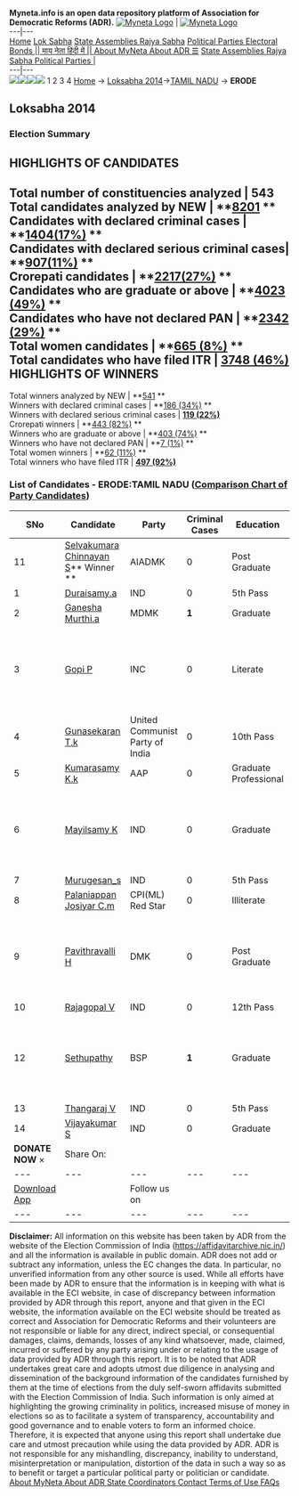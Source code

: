 **Myneta.info is an open data repository platform of Association for Democratic Reforms (ADR).**
[![Myneta Logo](https://www.myneta.info/lib/img/myneta-logo.png)](https://www.myneta.info/) | [![Myneta Logo](https://www.myneta.info/lib/img/adr-logo.png)](https://adrindia.org)  
---|---  
[Home](https://www.myneta.info/) [Lok Sabha](https://www.myneta.info/#ls "Lok Sabha") [ State Assemblies ](https://www.myneta.info/#sa "State Assemblies") [Rajya Sabha](https://www.myneta.info/#rs "Rajya Sabha") [Political Parties ](https://www.myneta.info/party "Political Parties") [ Electoral Bonds ](https://www.myneta.info/electoral_bonds "Electoral Bonds") [ || माय नेता हिंदी में || ](https://translate.google.co.in/translate?prev=hp&hl=en&js=y&u=www.myneta.info&sl=en&tl=hi&history_state0=) [ About MyNeta ](https://adrindia.org/content/about-myneta) [ About ADR ](https://adrindia.org/about-adr/who-we-are) [☰](javascript:void\(0\))
[ State Assemblies ](https://www.myneta.info/#sa "State Assemblies") [ Rajya Sabha ](https://www.myneta.info/#rs "Rajya Sabha") [ Political Parties ](https://www.myneta.info/party "Political Parties")
|   
---|---  
![](https://www.myneta.info/lib/img/banner/banner-1.png)![](https://www.myneta.info/lib/img/banner/banner-2.png)![](https://www.myneta.info/lib/img/banner/banner-3.png)![](https://www.myneta.info/lib/img/banner/banner-4.png)
1  2  3  4 
[Home](https://www.myneta.info/) → [Loksabha 2014](https://www.myneta.info/ls2014/)→[TAMIL NADU](https://www.myneta.info/ls2014/index.php?action=show_constituencies&state_id=22) → **ERODE**
### 
## Loksabha 2014
###  Election Summary 
HIGHLIGHTS OF CANDIDATES  
---  
Total number of constituencies analyzed |  543   
Total candidates analyzed by NEW | **[8201](https://www.myneta.info/ls2014/index.php?action=summary&subAction=candidates_analyzed&sort=candidate#summary) **  
Candidates with declared criminal cases | **[1404(17%)](https://www.myneta.info/ls2014/index.php?action=summary&subAction=crime&sort=candidate#summary) **  
Candidates with declared serious criminal cases| **[907(11%)](https://www.myneta.info/ls2014/index.php?action=summary&subAction=serious_crime&sort=candidate#summary) **  
Crorepati candidates | **[2217(27%)](https://www.myneta.info/ls2014/index.php?action=summary&subAction=crorepati&sort=candidate#summary) **  
Candidates who are graduate or above | **[4023 (49%)](https://www.myneta.info/ls2014/index.php?action=summary&subAction=education&sort=candidate#summary) **  
Candidates who have not declared PAN | **[2342 (29%)](https://www.myneta.info/ls2014/index.php?action=summary&subAction=without_pan&sort=candidate#summary) **  
Total women candidates | **[665 (8%)](https://www.myneta.info/ls2014/index.php?action=summary&subAction=women_candidate&sort=candidate#summary) **  
Total candidates who have filed ITR | [**3748 (46%)**](https://www.myneta.info/ls2014/index.php?action=summary&subAction=filed_itr&sort=candidate#summary)  
HIGHLIGHTS OF WINNERS  
---  
Total winners analyzed by NEW | **[541](https://www.myneta.info/ls2014/index.php?action=summary&subAction=winner_analyzed&sort=candidate#summary) **  
Winners with declared criminal cases | **[186 (34%)](https://www.myneta.info/ls2014/index.php?action=summary&subAction=winner_crime&sort=candidate#summary) **  
Winners with declared serious criminal cases | **[119 (22%)](https://www.myneta.info/ls2014/index.php?action=summary&subAction=winner_serious_crime&sort=candidate#summary)**  
Crorepati winners | **[443 (82%)](https://www.myneta.info/ls2014/index.php?action=summary&subAction=winner_crorepati&sort=candidate#summary) **  
Winners who are graduate or above | **[403 (74%)](https://www.myneta.info/ls2014/index.php?action=summary&subAction=winner_education&sort=candidate#summary) **  
Winners who have not declared PAN | **[7 (1%)](https://www.myneta.info/ls2014/index.php?action=summary&subAction=winner_without_pan&sort=candidate#summary) **  
Total women winners | **[62 (11%)](https://www.myneta.info/ls2014/index.php?action=summary&subAction=winner_women&sort=candidate#summary) **  
Total winners who have filed ITR | [**497 (92%)**](https://www.myneta.info/ls2014/index.php?action=summary&subAction=winner_filed_itr&sort=candidate#summary)  
### List of Candidates - ERODE:TAMIL NADU ([Comparison Chart of Party Candidates](https://www.myneta.info/ls2014/comparisonchart.php?constituency_id=489))
SNo | Candidate| Party| Criminal Cases| Education| Age| Total Assets| Liabilities  
---|---|---|---|---|---|---|---  
11  | [Selvakumara Chinnayan S](https://www.myneta.info/ls2014/candidate.php?candidate_id=6350)** Winner ** | AIADMK | 0 | Post Graduate| 55 | Rs 4,74,59,708 ~ 4 Crore+ | Rs 0 ~   
1  | [Duraisamy.a](https://www.myneta.info/ls2014/candidate.php?candidate_id=7002) | IND | 0 | 5th Pass| 34 | Rs 19,312 ~ 19 Thou+ | Rs 0 ~   
2  | [Ganesha Murthi.a](https://www.myneta.info/ls2014/candidate.php?candidate_id=6348) | MDMK | **1** | Graduate| 66 | Rs 2,98,56,503 ~ 2 Crore+ | Rs 25,12,561 ~ 25 Lacs+  
3  | [Gopi P](https://www.myneta.info/ls2014/candidate.php?candidate_id=6352) | INC | 0 | Literate| 39 | ![](https://myneta.info/image_v2.php?myneta_folder=ls2014&candidate_id=6352&col=ta) | ![](https://myneta.info/image_v2.php?myneta_folder=ls2014&candidate_id=6352&col=lia)  
4  | [Gunasekaran T.k](https://www.myneta.info/ls2014/candidate.php?candidate_id=6999) | United Communist Party of India | 0 | 10th Pass| 52 | Rs 2,11,95,000 ~ 2 Crore+ | Rs 52,00,000 ~ 52 Lacs+  
5  | [Kumarasamy K.k](https://www.myneta.info/ls2014/candidate.php?candidate_id=6339) | AAP | 0 | Graduate Professional| 73 | Rs 1,16,61,670 ~ 1 Crore+ | Rs 22,00,000 ~ 22 Lacs+  
6  | [Mayilsamy K](https://www.myneta.info/ls2014/candidate.php?candidate_id=6344) | IND | 0 | Graduate| 34 | ![](https://myneta.info/image_v2.php?myneta_folder=ls2014&candidate_id=6344&col=ta) | ![](https://myneta.info/image_v2.php?myneta_folder=ls2014&candidate_id=6344&col=lia)  
7  | [Murugesan_s](https://www.myneta.info/ls2014/candidate.php?candidate_id=4040) | IND | 0 | 5th Pass| 52 | Rs 25,66,000 ~ 25 Lacs+ | Rs 0 ~   
8  | [Palaniappan Josiyar C.m](https://www.myneta.info/ls2014/candidate.php?candidate_id=6342) | CPI(ML) Red Star | 0 | Illiterate| 67 | Rs 20,000 ~ 20 Thou+ | Rs 0 ~   
9  | [Pavithravalli H](https://www.myneta.info/ls2014/candidate.php?candidate_id=6354) | DMK | 0 | Post Graduate| 27 | ![](https://myneta.info/image_v2.php?myneta_folder=ls2014&candidate_id=6354&col=ta) | ![](https://myneta.info/image_v2.php?myneta_folder=ls2014&candidate_id=6354&col=lia)  
10  | [Rajagopal V](https://www.myneta.info/ls2014/candidate.php?candidate_id=7003) | IND | 0 | 12th Pass| 44 | Rs 3,27,000 ~ 3 Lacs+ | Rs 0 ~   
12  | [Sethupathy](https://www.myneta.info/ls2014/candidate.php?candidate_id=6340) | BSP | **1** | Graduate| 60 | ![](https://myneta.info/image_v2.php?myneta_folder=ls2014&candidate_id=6340&col=ta) | ![](https://myneta.info/image_v2.php?myneta_folder=ls2014&candidate_id=6340&col=lia)  
13  | [Thangaraj V](https://www.myneta.info/ls2014/candidate.php?candidate_id=7001) | IND | 0 | 5th Pass| 50 | Rs 500 ~ 5 Hund+ | Rs 0 ~   
14  | [Vijayakumar S](https://www.myneta.info/ls2014/candidate.php?candidate_id=7000) | IND | 0 | Graduate| 33 | Rs 10,25,551 ~ 10 Lacs+ | Rs 0 ~   
|  **DONATE NOW** × |  Share On:  | [](https://api.whatsapp.com/send?text=https%3A%2F%2Fmyneta.info%2Fpunjab2022%2Findex.php%3Faction%3Dshow_constituencies%26state_id%3D19) | [](https://www.facebook.com/sharer/sharer.php?u=https%3A%2F%2Fmyneta.info%2Fpunjab2022%2Findex.php%3Faction%3Dshow_constituencies%26state_id%3D19) | [](https://twitter.com/share?url=https%3A%2F%2Fmyneta.info%2Fpunjab2022%2Findex.php%3Faction%3Dshow_constituencies%26state_id%3D19)  
---|---|---|---|---  
| [ Download App ](https://play.google.com/store/apps/details?id=com.webrosoft.myneta1&pcampaignid=pcampaignidMKT-Other-global-all-co-prtnr-py-PartBadge-Mar2515-1) | [](https://play.google.com/store/apps/details?id=com.webrosoft.myneta1&pcampaignid=pcampaignidMKT-Other-global-all-co-prtnr-py-PartBadge-Mar2515-1) |  Follow us on  | [](https://www.facebook.com/adrindia.org/) | [](https://twitter.com/adrspeaks) | [](https://groups.google.com/g/national-election-watch?hl=en&pli=1) | [](https://www.instagram.com/adrspeaks/) | [](https://www.youtube.com/user/adrspeaks) | [](https://sharechat.com/profile/adrspeaks)  
---|---|---|---|---|---|---|---|---  
**Disclaimer:** All information on this website has been taken by ADR from the website of the Election Commission of India (https://affidavitarchive.nic.in/) and all the information is available in public domain. ADR does not add or subtract any information, unless the EC changes the data. In particular, no unverified information from any other source is used. While all efforts have been made by ADR to ensure that the information is in keeping with what is available in the ECI website, in case of discrepancy between information provided by ADR through this report, anyone and that given in the ECI website, the information available on the ECI website should be treated as correct and Association for Democratic Reforms and their volunteers are not responsible or liable for any direct, indirect special, or consequential damages, claims, demands, losses of any kind whatsoever, made, claimed, incurred or suffered by any party arising under or relating to the usage of data provided by ADR through this report. It is to be noted that ADR undertakes great care and adopts utmost due diligence in analysing and dissemination of the background information of the candidates furnished by them at the time of elections from the duly self-sworn affidavits submitted with the Election Commission of India. Such information is only aimed at highlighting the growing criminality in politics, increased misuse of money in elections so as to facilitate a system of transparency, accountability and good governance and to enable voters to form an informed choice. Therefore, it is expected that anyone using this report shall undertake due care and utmost precaution while using the data provided by ADR. ADR is not responsible for any mishandling, discrepancy, inability to understand, misinterpretation or manipulation, distortion of the data in such a way so as to benefit or target a particular political party or politician or candidate. 
[ About MyNeta ](https://adrindia.org/content/about-myneta) [ About ADR ](https://adrindia.org/about-adr/who-we-are) [ State Coordinators ](https://adrindia.org/about-adr/state-coordinators) [ Contact ](https://adrindia.org/contact-us) [ Terms of Use ](https://adrindia.org/content/adr-terms-use) [ FAQs ](https://adrindia.org/content/faqs)
